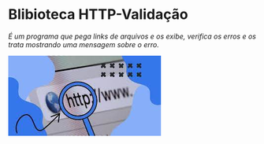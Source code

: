 # Blibioteca HTTP-Validação

*É um programa que pega links de arquivos e os exibe, verifica os erros e os trata mostrando uma mensagem sobre o erro.*

![http](http.jfif)
